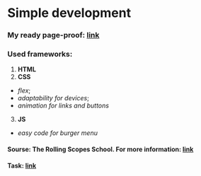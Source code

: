 # Simple development  </br>

### My ready page-proof: [link](https://balzamova.github.io/webdev/webdev-first/)

### Used frameworks: </br>
1. **HTML**
2. **CSS**
*   *flex*;
*   *adaptability for devices*;
*   *animation for links and buttons*
3. **JS**
*   *easy code for burger menu*
 
#### Sourse: The Rolling Scopes School. For more information: [link](https://docs.rs.school/#/)
#### Task: [link](https://github.com/rolling-scopes-school/tasks/blob/master/tasks/markups/level-1/webdev/webdev-ru.md)
